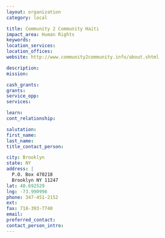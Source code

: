```yaml
---
layout: organization
category: local

title: Community 2 Community Haiti
impact_area: Human Rights
keywords: 
location_services: 
location_offices: 
website: http://www.community2community.info/about.shtml

description: 
mission: 

cash_grants: 
grants: 
service_opp: 
services: 

learn: 
cont_relationship: 

salutation: 
first_name: 
last_name: 
title_contact_person: 

city: Brooklyn
state: NY
address: |
  P.O. Box 470218     
  Brooklyn NY 11247
lat: 40.692529
lng: -73.990996
phone: 347-451-2152
ext: 
fax: 718-393-7740
email: 
preferred_contact: 
contact_person_intro: 
---
```

